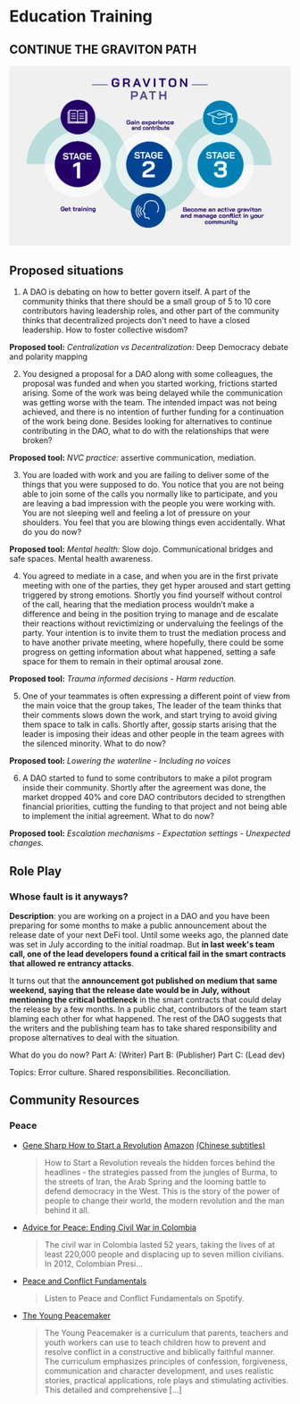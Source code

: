 # Education Training

## CONTINUE THE GRAVITON PATH

![](images/1_Graviton-Path.png)

## Proposed situations

1. A DAO is debating on how to better govern itself. A part of the community thinks that there should be a small group of 5 to 10 core contributors having leadership roles, and other part of the community thinks that decentralized projects don't need to have a closed leadership. How to foster collective wisdom?

**Proposed tool:** _Centralization vs Decentralization:_ Deep Democracy debate and polarity mapping 

2. You designed a proposal for a DAO along with some colleagues, the proposal was funded and when you started working, frictions started arising. Some of the work was being delayed while the communication was getting worse with the team. The intended impact was not being achieved, and there is no intention of further funding for a continuation of the work being done. Besides looking for alternatives to continue contributing in the DAO, what to do with the relationships that were broken?

**Proposed tool:** _NVC practice:_ assertive communication, mediation.

3. You are loaded with work and you are failing to deliver some of the things that you were supposed to do. You notice that you are not being able to join some of the calls you normally like to participate, and you are leaving a bad impression with the people you were working with. You are not sleeping well and feeling a lot of pressure on your shoulders. You feel that you are blowing things even accidentally. What do you do now?

**Proposed tool:** _Mental health:_ Slow dojo. Communicational bridges and safe spaces. Mental health awareness.

4. You agreed to mediate in a case, and when you are in the first private meeting with one of the parties, they get hyper aroused and start getting triggered by strong emotions. Shortly you find yourself without control of the call, hearing that the mediation process wouldn’t make a difference and being in the position trying to manage and de escalate their reactions without revictimizing or undervaluing the feelings of the party. Your intention is to invite them to trust the mediation process and to have another private meeting, where hopefully, there could be some progress on getting information about what happened, setting a safe space for them to remain in their optimal arousal zone.

**Proposed tool:** _Trauma informed decisions - Harm reduction._

5. One of your teammates is often expressing a different point of view from the main voice that the group takes, The leader of the team thinks that their comments slows down the work, and start trying to avoid giving them space to talk in calls. Shortly after, gossip starts arising that the leader is imposing their ideas and other people in the team agrees with the silenced minority. What to do now?

**Proposed tool:** _Lowering the waterline - Including no voices_

6. A DAO started to fund to some contributors to make a pilot program inside their community. Shortly after the agreement was done, the market dropped 40% and core DAO contributors decided to strengthen financial priorities, cutting the funding to that project and not being able to implement the initial agreement. What to do now?

**Proposed tool:** _Escalation mechanisms - Expectation settings - Unexpected changes._

## Role Play

### Whose fault is it anyways? 

**Description**: you are working on a project in a DAO and you have been preparing for some months to make a public announcement about the release date of your next DeFi tool. Until some weeks ago, the planned date was set in July according to the initial roadmap. But **in last week's team call, one of the lead developers found a critical fail in the smart contracts that allowed re entrancy attacks**. 

It turns out that the **announcement got published on medium that same weekend, saying that the release date would be in July, without mentioning the critical bottleneck** in the smart contracts that could delay the release by a few months. In a public chat, contributors of the team start blaming each other for what happened. The rest of the DAO suggests that the writers and the publishing team has to take shared responsibility and propose alternatives to deal with the situation. 

What do you do now?  Part A: (Writer) Part B: (Publisher) Part C: (Lead dev)

Topics: Error culture. Shared responsibilities. Reconciliation.


## Community Resources
### Peace
- [Gene Sharp How to Start a Revolution](https://howtostartarevolution.org) [Amazon](https://www.amazon.com/Gene-Sharp-How-Start-Revolution/dp/B08LFVRW4F/) [(Chinese subtitles)](https://www.youtube.com/watch?v=Jy2e4RqLv04) 
  > How to Start a Revolution reveals the hidden forces behind the headlines - the strategies passed from the jungles of Burma, to the streets of Iran, the Arab Spring and the looming battle to defend democracy in the West. This is the story of the power of people to change their world, the modern revolution and the man behind it all.
- [Advice for Peace: Ending Civil War in Colombia](https://www.youtube.com/watch?v=iDJ5JRPo7Ss) 
  > The civil war in Colombia lasted 52 years, taking the lives of at least 220,000 people and displacing up to seven million civilians. In 2012, Colombian Presi...
- [Peace and Conflict Fundamentals](https://open.spotify.com/show/2K7KJt6A2R3AZ6QEph9bio?si=W3jZrNNKQhaUqXbXJGYANQ&amp;nd=1) 
  > Listen to Peace and Conflict Fundamentals on Spotify.
- [The Young Peacemaker](https://rw360.org/the-young-peacemaker)
  > The Young Peacemaker is a curriculum that parents, teachers and youth workers can use to teach children how to prevent and resolve conflict in a constructive and biblically faithful manner. The curriculum emphasizes principles of confession, forgiveness, communication and character development, and uses realistic stories, practical applications, role plays and stimulating activities. This detailed and comprehensive […]
